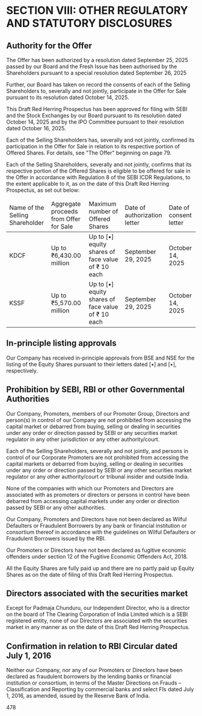 # SECTION VIII: OTHER REGULATORY AND STATUTORY DISCLOSURES

## Authority for the Offer

The Offer has been authorized by a resolution dated September 25, 2025 passed by our Board and the Fresh Issue has been authorised by the Shareholders pursuant to a special resolution dated September 26, 2025

Further, our Board has taken on record the consents of each of the Selling Shareholders to, severally and not jointly, participate in the Offer for Sale pursuant to its resolution dated October 14, 2025.

This Draft Red Herring Prospectus has been approved for filing with SEBI and the Stock Exchanges by our Board pursuant to its resolution dated October 14, 2025 and by the IPO Committee pursuant to their resolution dated October 16, 2025.

Each of the Selling Shareholders has, severally and not jointly, confirmed its participation in the Offer for Sale in relation to its respective portion of Offered Shares. For details, see "The Offer" beginning on page 79.

Each of the Selling Shareholders, severally and not jointly, confirms that its respective portion of the Offered Shares is eligible to be offered for sale in the Offer in accordance with Regulation 8 of the SEBI ICDR Regulations, to the extent applicable to it, as on the date of this Draft Red Herring Prospectus, as set out below:

<table><thead><tr><td>Name of the Selling Shareholder</td><td>Aggregate proceeds from Offer for Sale</td><td>Maximum number of Offered Shares</td><td>Date of authorization letter</td><td>Date of consent letter</td></tr></thead><tbody><tr><td>KDCF</td><td>Up to ₹6,430.00 million</td><td>Up to [•] equity shares of face value of ₹ 10 each</td><td>September 29, 2025</td><td>October 14, 2025</td></tr><tr><td>KSSF</td><td>Up to ₹5,570.00 million</td><td>Up to [•] equity shares of face value of ₹ 10 each</td><td>September 29, 2025</td><td>October 14, 2025</td></tr></tbody></table>

## In-principle listing approvals

Our Company has received in-principle approvals from BSE and NSE for the listing of the Equity Shares pursuant to their letters dated [•] and [•], respectively.

## Prohibition by SEBI, RBI or other Governmental Authorities

Our Company, Promoters, members of our Promoter Group, Directors and person(s) in control of our Company are not prohibited from accessing the capital market or debarred from buying, selling or dealing in securities under any order or direction passed by SEBI or any securities market regulator in any other jurisdiction or any other authority/court.

Each of the Selling Shareholders, severally and not jointly, and persons in control of our Corporate Promoters are not prohibited from accessing the capital markets or debarred from buying, selling or dealing in securities under any order or direction passed by SEBI or any other securities market regulator or any other authority/court or tribunal insider and outside India.

None of the companies with which our Promoters and Directors are associated with as promoters or directors or persons in control have been debarred from accessing capital markets under any order or direction passed by SEBI or any other authorities.

Our Company, Promoters and Directors have not been declared as Wilful Defaulters or Fraudulent Borrowers by any bank or financial institution or consortium thereof in accordance with the guidelines on Wilful Defaulters or Fraudulent Borrowers issued by the RBI.

Our Promoters or Directors have not been declared as fugitive economic offenders under section 12 of the Fugitive Economic Offenders Act, 2018.

All the Equity Shares are fully paid up and there are no partly paid up Equity Shares as on the date of filing of this Draft Red Herring Prospectus.

## Directors associated with the securities market

Except for Padmaja Chunduru, our Independent Director, who is a director on the board of The Clearing Corporation of India Limited which is a SEBI registered entity, none of our Directors are associated with the securities market in any manner as on the date of this Draft Red Herring Prospectus.

## Confirmation in relation to RBI Circular dated July 1, 2016

Neither our Company, nor any of our Promoters or Directors have been declared as fraudulent borrowers by the lending banks or financial institution or consortium, in terms of the Master Directions on Frauds – Classification and Reporting by commercial banks and select FIs dated July 1, 2016, as amended, issued by the Reserve Bank of India.

478